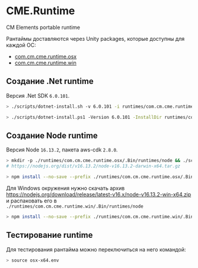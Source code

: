 # CME.Runtime

CM Elements portable runtime

Рантаймы доставляются через Unity packages, которые доступны для каждой ОС:
* [com.cm.cme.runtime.osx](https://github.com/ggaller/com.cm.cme.runtime.osx)
* [com.cm.cme.runtime.win](https://github.com/ggaller/com.cm.cme.runtime.win)

## Создание .Net runtime
Версия .Net SDK `6.0.101`.

```sh
> ./scripts/dotnet-install.sh -v 6.0.101 -i runtimes/com.cm.cme.runtime.osx/.Bin/runtimes/dotnet --arch x64 --os osx --no-path

> ./scripts/dotnet-install.ps1 -Version 6.0.101 -InstallDir runtimes/com.cm.cme.runtime.win/.Bin/runtimes/dotnet x64 -Architecture x64 -NoPath
```

## Создание Node runtime
Версия Node `16.13.2`, пакета aws-cdk `2.8.0`.

```sh
> mkdir -p ./runtimes/com.cm.cme.runtime.osx/.Bin/runtimes/node && ./scripts/install-node.sh --version=16.13.2 --platform=darwin --prefix=runtimes/com.cm.cme.runtime.osx/.Bin/runtimes/node --arch=x64 -f
# https://nodejs.org/dist/v16.13.2/node-v16.13.2-darwin-x64.tar.gz

> npm install --no-save --prefix ./runtimes/com.cm.cme.runtime.osx/.Bin/tools/node aws-cdk@2.8.0
```

Для Windows окружения нужно скачать архив https://nodejs.org/download/release/latest-v16.x/node-v16.13.2-win-x64.zip и распаковать его в `./runtimes/com.cm.cme.runtime.win/.Bin/runtimes/node`

```sh
> npm install --no-save --prefix ./runtimes/com.cm.cme.runtime.win/.Bin/tools/node aws-cdk@2.8.0
```

## Тестирование runtime

Для тестирования рантайма можно переключиться на него командой:

```sh
> source osx-x64.env
```
